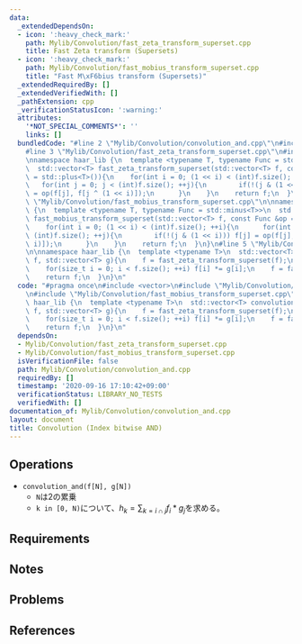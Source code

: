 ```yaml
---
data:
  _extendedDependsOn:
  - icon: ':heavy_check_mark:'
    path: Mylib/Convolution/fast_zeta_transform_superset.cpp
    title: Fast Zeta transform (Supersets)
  - icon: ':heavy_check_mark:'
    path: Mylib/Convolution/fast_mobius_transform_superset.cpp
    title: "Fast M\xF6bius transform (Supersets)"
  _extendedRequiredBy: []
  _extendedVerifiedWith: []
  _pathExtension: cpp
  _verificationStatusIcon: ':warning:'
  attributes:
    '*NOT_SPECIAL_COMMENTS*': ''
    links: []
  bundledCode: "#line 2 \"Mylib/Convolution/convolution_and.cpp\"\n#include <vector>\n\
    #line 3 \"Mylib/Convolution/fast_zeta_transform_superset.cpp\"\n#include <functional>\n\
    \nnamespace haar_lib {\n  template <typename T, typename Func = std::plus<T>>\n\
    \  std::vector<T> fast_zeta_transform_superset(std::vector<T> f, const Func &op\
    \ = std::plus<T>()){\n    for(int i = 0; (1 << i) < (int)f.size(); ++i){\n   \
    \   for(int j = 0; j < (int)f.size(); ++j){\n        if(!(j & (1 << i))) f[j]\
    \ = op(f[j], f[j ^ (1 << i)]);\n      }\n    }\n    return f;\n  }\n}\n#line 4\
    \ \"Mylib/Convolution/fast_mobius_transform_superset.cpp\"\n\nnamespace haar_lib\
    \ {\n  template <typename T, typename Func = std::minus<T>>\n  std::vector<T>\
    \ fast_mobius_transform_superset(std::vector<T> f, const Func &op = std::minus<T>()){\n\
    \    for(int i = 0; (1 << i) < (int)f.size(); ++i){\n      for(int j = 0; j <\
    \ (int)f.size(); ++j){\n        if(!(j & (1 << i))) f[j] = op(f[j], f[j ^ (1 <<\
    \ i)]);\n      }\n    }\n    return f;\n  }\n}\n#line 5 \"Mylib/Convolution/convolution_and.cpp\"\
    \n\nnamespace haar_lib {\n  template <typename T>\n  std::vector<T> convolution_and(std::vector<T>\
    \ f, std::vector<T> g){\n    f = fast_zeta_transform_superset(f);\n    g = fast_zeta_transform_superset(g);\n\
    \    for(size_t i = 0; i < f.size(); ++i) f[i] *= g[i];\n    f = fast_mobius_transform_superset(f);\n\
    \    return f;\n  }\n}\n"
  code: "#pragma once\n#include <vector>\n#include \"Mylib/Convolution/fast_zeta_transform_superset.cpp\"\
    \n#include \"Mylib/Convolution/fast_mobius_transform_superset.cpp\"\n\nnamespace\
    \ haar_lib {\n  template <typename T>\n  std::vector<T> convolution_and(std::vector<T>\
    \ f, std::vector<T> g){\n    f = fast_zeta_transform_superset(f);\n    g = fast_zeta_transform_superset(g);\n\
    \    for(size_t i = 0; i < f.size(); ++i) f[i] *= g[i];\n    f = fast_mobius_transform_superset(f);\n\
    \    return f;\n  }\n}\n"
  dependsOn:
  - Mylib/Convolution/fast_zeta_transform_superset.cpp
  - Mylib/Convolution/fast_mobius_transform_superset.cpp
  isVerificationFile: false
  path: Mylib/Convolution/convolution_and.cpp
  requiredBy: []
  timestamp: '2020-09-16 17:10:42+09:00'
  verificationStatus: LIBRARY_NO_TESTS
  verifiedWith: []
documentation_of: Mylib/Convolution/convolution_and.cpp
layout: document
title: Convolution (Index bitwise AND)
---
```


## Operations

- `convolution_and(f[N], g[N])`
	- `N`は2の累乗
	- `k in [0, N)`について、$h_k = \sum_{k=i \cap j} f_i * g_j$を求める。

## Requirements

## Notes

## Problems

## References
